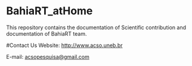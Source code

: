 # BahiaRT_atHome
This repository contains the documentation of Scientific contribution and documentation of BahiaRT team.


#Contact Us
Website: http://www.acso.uneb.br

E-mail: acsopesquisa@gmail.com

